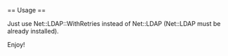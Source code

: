 == Usage ==

Just use Net::LDAP::WithRetries instead of Net::LDAP (Net::LDAP must be
already installed).

Enjoy!
